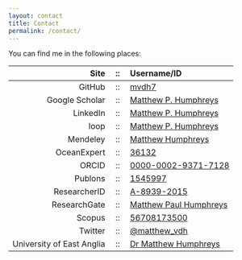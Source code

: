 ```yaml
---
layout: contact
title: Contact
permalink: /contact/
---
```


You can find me in the following places:

| Site | &nbsp;::&nbsp; | Username/ID
|-:|:-:|:-
| GitHub | &nbsp;::&nbsp; | [mvdh7](https://github.com/mvdh7)
| Google Scholar | &nbsp;::&nbsp; | [Matthew P. Humphreys](https://scholar.google.co.uk/citations?user=FAuQyqMAAAAJ)
| LinkedIn | &nbsp;::&nbsp; | [Matthew P. Humphreys](https://www.linkedin.com/in/matthew-p-humphreys-4745833a/)
| loop | &nbsp;::&nbsp; | [Matthew P. Humphreys](https://loop.frontiersin.org/people/391608/overview)
| Mendeley | &nbsp;::&nbsp; | [Matthew Humphreys](https://www.mendeley.com/profiles/matthew-humphreys2/)
| OceanExpert | &nbsp;::&nbsp; | [36132](https://www.oceanexpert.net/expert/matthew.humphreys)
| ORCID | &nbsp;::&nbsp; |  [0000-0002-9371-7128](http://orcid.org/0000-0002-9371-7128)
| Publons | &nbsp;::&nbsp; | [1545997](https://publons.com/a/1545997/)
| ResearcherID | &nbsp;::&nbsp; | [A-8939-2015](http://www.researcherid.com/rid/A-8939-2015)
| ResearchGate | &nbsp;::&nbsp; | [Matthew Paul Humphreys](https://www.researchgate.net/profile/Matthew_Humphreys)
| Scopus | &nbsp;::&nbsp; | [56708173500](https://www.scopus.com/authid/detail.uri?authorId=56708173500)
| Twitter | &nbsp;::&nbsp; | [@matthew_vdh](http://twitter.com/matthew_vdh)
| University of East Anglia | &nbsp;::&nbsp; | [Dr Matthew Humphreys](https://people.uea.ac.uk/en/persons/matthew-humphreys)
